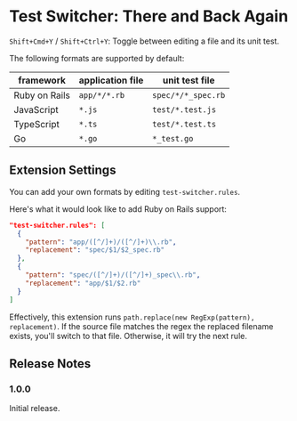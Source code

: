 # Test Switcher: There and Back Again

`Shift+Cmd+Y` / `Shift+Ctrl+Y`: Toggle between editing a file and its unit test.

The following formats are supported by default:

| framework     | application file | unit test file     |
| ------------- | ---------------- | ------------------ |
| Ruby on Rails | `app/*/*.rb`     | `spec/*/*_spec.rb` |
| JavaScript    | `*.js`           | `test/*.test.js`   |
| TypeScript    | `*.ts`           | `test/*.test.ts`   |
| Go            | `*.go`           | `*_test.go`        |

## Extension Settings

You can add your own formats by editing `test-switcher.rules`.

Here's what it would look like to add Ruby on Rails support:

```json
"test-switcher.rules": [
  {
    "pattern": "app/([^/]+)/([^/]+)\\.rb",
    "replacement": "spec/$1/$2_spec.rb"
  },
  {
    "pattern": "spec/([^/]+)/([^/]+)_spec\\.rb",
    "replacement": "app/$1/$2.rb"
  }
]
```

Effectively, this extension runs `path.replace(new RegExp(pattern), replacement)`. If the source file matches the regex the replaced filename exists, you'll switch to that file. Otherwise, it will try the next rule.

## Release Notes

### 1.0.0

Initial release.
